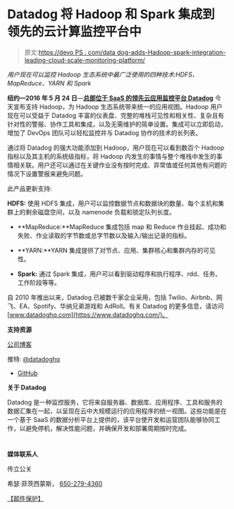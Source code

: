 # Datadog 将 Hadoop 和 Spark 集成到领先的云计算监控平台中

> 原文:[https://devo PS . com/data dog-adds-Hadoop-spark-integration-leading-cloud-scale-monitoring-platform/](https://devops.com/datadog-adds-hadoop-spark-integration-leading-cloud-scale-monitoring-platform/)

*用户现在可以监控 Hadoop 生态系统中最广泛使用的四种技术:HDFS、MapReduce、YARN 和 Spark*

**纽约—2016 年 5 月 24 日**—[**总部位于 SaaS 的领先云应用监控平台 Datadog**](https://www.datadoghq.com/) 今天宣布支持 Hadoop，为 Hadoop 生态系统带来统一的应用视图。Hadoop 用户现在可以受益于 Datadog 丰富的仪表盘、完整的堆栈可见性和相关性、复杂且有针对性的警报、协作工具和集成，以及无需维护的简单设置。集成可以立即启动，增加了 DevOps 团队可以轻松监控并与 Datadog 协作的技术的长列表。

通过将 Datadog 的强大功能添加到 Hadoop，用户现在可以看到数百个 Hadoop 指标以及其主机的系统级指标，将 Hadoop 内发生的事情与整个堆栈中发生的事情相关联。用户还可以通过在关键作业没有按时完成、异常值或任何其他有问题的情况下设置警报来避免问题。

此产品更新支持:

**HDFS:** 使用 HDFS 集成，用户可以监控数据节点和数据块的数量、每个主机和集群上的剩余磁盘空间，以及 namenode 负载和锁定队列长度。

*   **MapReduce:**MapReduce 集成包括 map 和 Reduce 作业挂起、成功和失败、作业读取的字节数或总字节数以及输入/输出记录的指标。

*   **YARN:**YARN 集成提供了对节点、应用、集群核心和集群内存的可见性。

*   **Spark:** 通过 Spark 集成，用户可以看到驱动程序和执行程序、rdd、任务、工作阶段等等。

自 2010 年推出以来，Datadog 已被数千家企业采用，包括 Twilio、Airbnb、网飞、EA、Spotify、华纳兄弟游戏和 AdRoll。有关 Datadog 的更多信息，请访问[www.datadoghq.com](https://www.datadoghq.com/)。

**支持资源**

[公司博客](https://www.datadoghq.com/blog/2016-monitoring-at-scale/)

推特: [@datadoghq](https://www.twitter.com/datadoghq)

*   [GitHub](https://github.com/datadog)

**关于 Datadog**

Datadog 是一种监控服务，它将来自服务器、数据库、应用程序、工具和服务的数据汇集在一起，以呈现在云中大规模运行的应用程序的统一视图。这些功能是在一个基于 SaaS 的数据分析平台上提供的，该平台使开发和运营团队能够协同工作，以避免停机，解决性能问题，并确保开发和部署周期按时完成。

# #

**媒体联系人**

传立公关

希瑟·菲茨西蒙斯， [650-279-4360](tel:650-279-4360)

[【邮件保护】](/cdn-cgi/l/email-protection#0e666b6f7a666b7c4e6367606a7d666f7c6b7e7c206d6163)